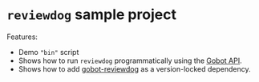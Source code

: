 # `reviewdog` sample project

Features:

- Demo `"bin"` script
- Shows how to run `reviewdog` programmatically using the [Gobot API](https://github.com/benallfree/gobot/tree/v1.0.0-alpha.30/docs/readme.md).
- Shows how to add [gobot-reviewdog](https://www.npmjs.com/package/gobot-reviewdog) as a version-locked dependency.
